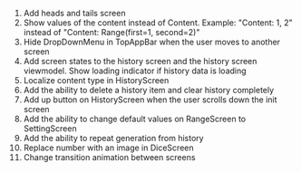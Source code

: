 1. Add heads and tails screen
2. Show values of the content instead of Content. 
Example: "Content: 1, 2" instead of "Content: Range(first=1, second=2)"
3. Hide DropDownMenu in TopAppBar when the user moves to another screen
4. Add screen states to the history screen and the history screen viewmodel. 
Show loading indicator if history data is loading
5. Localize content type in HistoryScreen
6. Add the ability to delete a history item and clear history completely
7. Add up button on HistoryScreen when the user scrolls down the init screen
8. Add the ability to change default values on RangeScreen to SettingScreen
9. Add the ability to repeat generation from history
10. Replace number with an image in DiceScreen
11. Change transition animation between screens